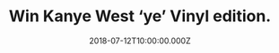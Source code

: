 ---
campaign-uuid: "c-316abb25-3d56-4f15-a32a-c11bf1109f76"
type: "Preview"
category: "Gift"
date: "2018-07-12T10:00:00.000Z"
end-date: "2018-08-12T23:59:00.000Z"
disable-form: false
is_promoted: false
has_entry_page: true
title: "Win Kanye West ‘ye’ Vinyl edition."
competition-description: "<p>Calling al Kanye West lovers! We have great news to tell\
  \ you! To celebrate the release of Kanye’s new album ‘ye’ we have managed to get\
  \ our hands on his brand new album in vinyl edition for one of our lucky NME AAA\
  \ members…</p>\r\n<p>Want to hear his amazing new tunes? Click below for a chance\
  \ to win it!</p>"
hero-header: "Win Kanye West ‘ye’ Vinyl edition."
terms-confirmation: "N/A"
banner-img: "https://assets.expresslyapp.com/asset-bea694e9-f242-4299-991b-d347f2dec2b3.jpg"
logo-left-href: "http://aaa.nme.com"
logo-left-image: "https://assets.expresslyapp.com/asset-c7fcf712-47cf-4dd7-abc4-2f86d43d6ef6.jpg"
logo-left-title: "nme aaa"
bg-image-hero: "https://assets.expresslyapp.com/asset-4b0f2517-46fc-4acb-8851-15079262ac7d.jpg"
bg-image-first: "https://assets.expresslyapp.com/asset-930d5c7f-ffe2-4d09-92f0-657d418859f1.jpg"
section1-content: "<p>Kanye West has just released his most emotionally revealing\
  \ album to date, his eighth solo album\_‘ye’ with two seven-track records followed\
  \ a week later by Kid Cudi collaborative LP\_‘Kids See Ghosts’.</p>\r\n<p>All Mine,\
  \ No Mistakes, Yikes are some of his brand new tunes! The album maintains West’\
  s powerful reputation and all of his seven songs have landed spots on the Hot 100\
  \ Billboard Charts.</p>\r\n<p>Think no more and enter the form below for a chance\
  \ to win Kanye West most emotionally and powerful album he has ever made!</p>\r\n\
  <p>Good luck!</p>"
entry-title: "Win Kanye West ‘ye’ Vinyl edition."
entry-content: "Enter the draw to win Kanye West ‘ye’ Vinyl edition by completing\
  \ the form below before 23:59 on 12th of August 2018."
has-winner: false
prize-description: "Kanye West ‘ye’ Vinyl edition."
special-conditions: "Multiple entries are allowed up to one every day."
---